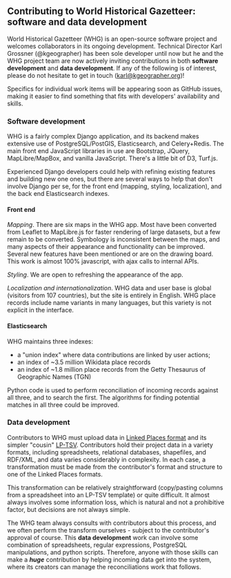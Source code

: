 ## Contributing to World Historical Gazetteer: software and data development

World Historical Gazetteer (WHG) is an open-source software  project and welcomes collaborators in its ongoing development. Technical Director Karl Grossner (@kgeographer) has been sole developer until now but he and the WHG project team are now actively inviting contributions in both **software development** and **data development**. If any of the following is of interest, please do not hesitate to get in touch  (karl@kgeographer.org)!

Specifics for individual work items will be appearing soon as GitHub issues, making it easier to find something that fits with developers'  availability and skills. 

### Software development
WHG is a fairly complex Django application, and its backend makes extensive use of PostgreSQL/PostGIS, Elasticsearch, and Celery+Redis. The main front end JavaScript libraries in use are Bootstrap, JQuery, MapLibre/MapBox, and vanilla JavaScript. There's a little bit of D3, Turf.js. 

Experienced Django developers could help with refining existing features and building new one ones, but there are several ways to help that don't involve Django per se, for the front end (mapping, styling, localization), and the back end Elasticsearch indexes.

#### Front end

_Mapping_. There are six maps in the WHG app. Most have been converted from Leaflet to MapLibre.js for faster rendering of large datasets, but a few remain to be converted. Symbology is inconsistent between the maps, and many aspects of their appearance and functionality can be improved. Several new features have been mentioned or are on the drawing board. This work is almost 100% javascript, with ajax calls to internal APIs.

_Styling_. We are open to refreshing the appearance of the app.

_Localization and internationalization_. WHG data and user base is global (visitors from 107 countries), but the site is entirely in English. WHG place records include name variants in many languages, but this variety is not explicit in the interface.


#### Elasticsearch

WHG maintains three indexes:
- a "union index" where data contributions are linked by user actions;
- an index of ~3.5 million Wikidata place records
- an index of ~1.8 million place records from the Getty Thesaurus of Geographic Names (TGN)

Python code is used to perform reconciliation of incoming records against all three, and to search the first. The algorithms for finding potential matches in all three could be improved.

### Data development
Contributors to WHG must upload data in [Linked Places format](https://github.com/LinkedPasts/linked-places-format) and its simpler "cousin" [LP-TSV](https://github.com/LinkedPasts/linked-places-format/blob/master/tsv_0.4.md). Contributors hold their project data in a variety formats, including  spreadsheets, relational databases, shapefiles, and RDF/XML, and data varies considerably in complexity. In each case, a transformation must be made from the contributor's format and structure to one of the Linked Places formats.

This transformation can be relatively straightforward (copy/pasting columns from a spreadsheet into an LP-TSV template) or quite difficult. It almost always involves some information loss, which is natural and not a prohibitive factor, but decisions are not always simple. 

The WHG team always consults with contributors about this process, and we often perform the transform ourselves - subject to the contributor's approval of course. This **data development** work can involve some combination of spreadsheets, regular expressions, PostgreSQL manipulations, and python scripts. Therefore, anyone with those skills can make a **_huge_** contribution by helping incoming data get into the system, where its creators can manage the reconciliations work that follows.
